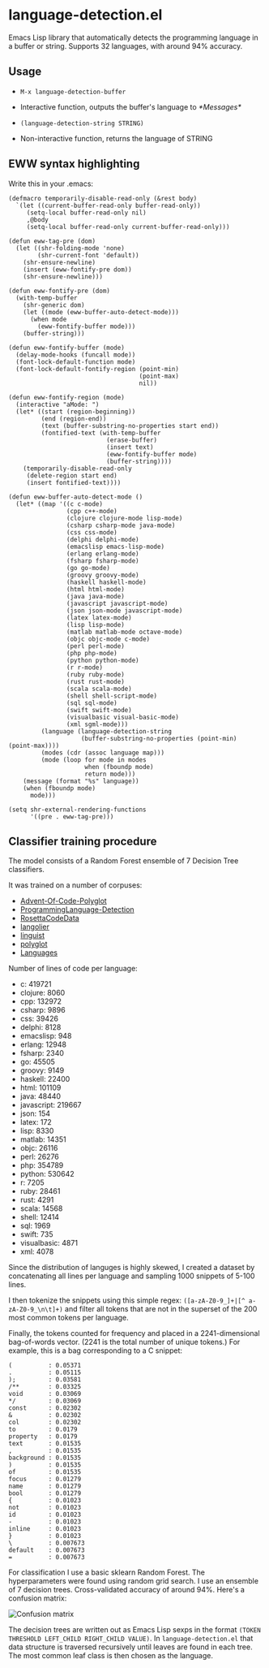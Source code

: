 # language-detection.el

Emacs Lisp library that automatically detects the programming language in a buffer or string. Supports 32 languages, with around 94% accuracy.

## Usage

* `M-x language-detection-buffer`
 - Interactive function, outputs the buffer's language to *\*Messages\**

* `(language-detection-string STRING)`
 - Non-interactive function, returns the language of STRING

## EWW syntax highlighting

Write this in your .emacs:

```emacslisp
(defmacro temporarily-disable-read-only (&rest body)
  `(let ((current-buffer-read-only buffer-read-only))
     (setq-local buffer-read-only nil)
     ,@body
     (setq-local buffer-read-only current-buffer-read-only)))

(defun eww-tag-pre (dom)
  (let ((shr-folding-mode 'none)
        (shr-current-font 'default))
    (shr-ensure-newline)
    (insert (eww-fontify-pre dom))
    (shr-ensure-newline)))

(defun eww-fontify-pre (dom)
  (with-temp-buffer
    (shr-generic dom)
    (let ((mode (eww-buffer-auto-detect-mode)))
      (when mode
        (eww-fontify-buffer mode)))
    (buffer-string)))

(defun eww-fontify-buffer (mode)
  (delay-mode-hooks (funcall mode))
  (font-lock-default-function mode)
  (font-lock-default-fontify-region (point-min)
                                    (point-max)
                                    nil))

(defun eww-fontify-region (mode)
  (interactive "aMode: ")
  (let* ((start (region-beginning))
         (end (region-end))
         (text (buffer-substring-no-properties start end))
         (fontified-text (with-temp-buffer
                           (erase-buffer)
                           (insert text)
                           (eww-fontify-buffer mode)
                           (buffer-string))))
    (temporarily-disable-read-only
     (delete-region start end)
     (insert fontified-text))))

(defun eww-buffer-auto-detect-mode ()
  (let* ((map '((c c-mode)
                (cpp c++-mode)
                (clojure clojure-mode lisp-mode)
                (csharp csharp-mode java-mode)
                (css css-mode)
                (delphi delphi-mode)
                (emacslisp emacs-lisp-mode)
                (erlang erlang-mode)
                (fsharp fsharp-mode)
                (go go-mode)
                (groovy groovy-mode)
                (haskell haskell-mode)
                (html html-mode)
                (java java-mode)
                (javascript javascript-mode)
                (json json-mode javascript-mode)
                (latex latex-mode)
                (lisp lisp-mode)
                (matlab matlab-mode octave-mode)
                (objc objc-mode c-mode)
                (perl perl-mode)
                (php php-mode)
                (python python-mode)
                (r r-mode)
                (ruby ruby-mode)
                (rust rust-mode)
                (scala scala-mode)
                (shell shell-script-mode)
                (sql sql-mode)
                (swift swift-mode)
                (visualbasic visual-basic-mode)
                (xml sgml-mode)))
         (language (language-detection-string
                    (buffer-substring-no-properties (point-min) (point-max))))
         (modes (cdr (assoc language map)))
         (mode (loop for mode in modes
                     when (fboundp mode)
                     return mode)))
    (message (format "%s" language))
    (when (fboundp mode)
      mode)))

(setq shr-external-rendering-functions
      '((pre . eww-tag-pre)))

```

## Classifier training procedure

The model consists of a Random Forest ensemble of 7 Decision Tree classifiers.

It was trained on a number of corpuses:

 * [Advent-Of-Code-Polyglot](https://github.com/ChrisPenner/Advent-Of-Code-Polyglot)
 * [ProgrammingLanguage-Detection](https://github.com/kaushik94/ProgrammingLanguage-Detection)
 * [RosettaCodeData](https://github.com/acmeism/RosettaCodeData)
 * [langolier](https://github.com/mishadoff/langolier)
 * [linguist](https://github.com/github/linguist)
 * [polyglot](https://github.com/polyrabbit/polyglot)
 * [Languages](https://github.com/Gerst20051/Languages)

Number of lines of code per language:

 * c: 419721
 * clojure: 8060
 * cpp: 132972
 * csharp: 9896
 * css: 39426
 * delphi: 8128
 * emacslisp: 948
 * erlang: 12948
 * fsharp: 2340
 * go: 45505
 * groovy: 9149
 * haskell: 22400
 * html: 101109
 * java: 48440
 * javascript: 219667
 * json: 154
 * latex: 172
 * lisp: 8330
 * matlab: 14351
 * objc: 26116
 * perl: 26276
 * php: 354789
 * python: 530642
 * r: 7205
 * ruby: 28461
 * rust: 4291
 * scala: 14568
 * shell: 12414
 * sql: 1969
 * swift: 735
 * visualbasic: 4871
 * xml: 4078

Since the distribution of languges is highly skewed, I created a dataset by concatenating all lines per language and sampling 1000 snippets of 5-100 lines.

I then tokenize the snippets using this simple regex: `([a-zA-Z0-9_]+|[^ a-zA-Z0-9_\n\t]+)` and filter all tokens that are not in the superset of the 200 most common tokens per language.

Finally, the tokens counted for frequency and placed in a 2241-dimensional bag-of-words vector. (2241 is the total number of unique tokens.) For example, this is a bag corresponding to a C snippet:

```
(          : 0.05371
.          : 0.05115
);         : 0.03581
/**        : 0.03325
void       : 0.03069
*/         : 0.03069
const      : 0.02302
&          : 0.02302
col        : 0.02302
to         : 0.0179
property   : 0.0179
text       : 0.01535
,          : 0.01535
background : 0.01535
)          : 0.01535
of         : 0.01535
focus      : 0.01279
name       : 0.01279
bool       : 0.01279
{          : 0.01023
not        : 0.01023
id         : 0.01023
-          : 0.01023
inline     : 0.01023
}          : 0.01023
\          : 0.007673
default    : 0.007673
=          : 0.007673
```

For classification I use a basic sklearn Random Forest. The hyperparameters were found using random grid search. I use an ensemble of 7 decision trees. Cross-validated accuracy of around 94%. Here's a confusion matrix:

![Confusion matrix](https://github.com/andreasjansson/language-detection.el/raw/master/assets/confusion-matrix.png)

The decision trees are written out as Emacs Lisp sexps in the format `(TOKEN THRESHOLD LEFT_CHILD RIGHT_CHILD VALUE)`. In `language-detection.el` that data structure is traversed recursively until leaves are found in each tree. The most common leaf class is then chosen as the language.

